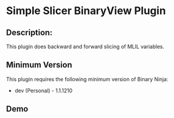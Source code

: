 # Simple Slicer BinaryView Plugin

## Description:

This plugin does backward and forward slicing of MLIL variables.

## Minimum Version

This plugin requires the following minimum version of Binary Ninja:

 * dev (Personal) - 1.1.1210

## Demo

